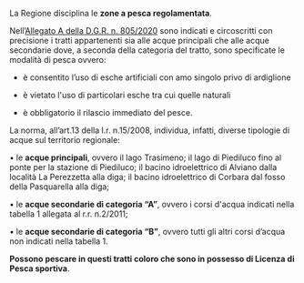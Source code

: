 La Regione disciplina le **zone a pesca regolamentata**.

Nell’[Allegato A della D.G.R. n. 805/2020][cd15d45f] sono indicati e circoscritti con precisione i tratti appartenenti sia alle acque principali che alle acque secondarie dove, a seconda della categoria del tratto, sono specificate le modalità di pesca ovvero:

- è consentito l’uso di esche artificiali con amo singolo privo di ardiglione

- è vietato l'uso di particolari esche tra cui quelle naturali

- è obbligatorio il rilascio immediato del pesce.

  [cd15d45f]: https://www.regione.umbria.it/documents/18/7496821/ZONE+DI+PESCA+A+REGOLAMENTO+SPECIFICO/8a2384af-d147-4a0c-950e-71e3e47a8ad2 "Vai al regolamento"

La norma, all’art.13 della l.r. n.15/2008, individua, infatti, diverse tipologie di acque sul territorio regionale:

•	le **acque principali**, ovvero il lago Trasimeno; il lago di Piediluco fino al ponte per la stazione di Piediluco; il bacino idroelettrico di Alviano dalla località La Perezzetta alla diga; il bacino idroelettrico di Corbara dal fosso della Pasquarella alla diga;

•	le **acque secondarie di categoria “A”**, ovvero i corsi d'acqua indicati nella tabella 1 allegata al r.r. n.2/2011;

•	le **acque secondarie di categoria “B”**, ovvero tutti gli altri corsi d’acqua non indicati nella tabella 1.

**Possono pescare in questi tratti coloro che sono in possesso di Licenza di Pesca sportiva**.
